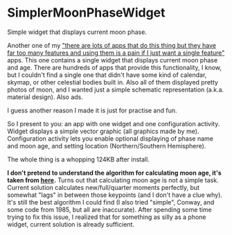 # SimplerMoonPhaseWidget
Simple widget that displays current moon phase.

Another one of my ["there are lots of apps that do this thing but they have far too many features and using them is a pain if I just want a single feature"](https://github.com/szycikm/LOSSimpleProfileSwitcher) apps. This one contains a single widget that displays current moon phase and age. There are hundreds of apps that provide this functionality, I know, but I couldn't find a single one that didn't have some kind of calendar, skymap, or other celestial bodies built in. Also all of them displayed pretty photos of moon, and I wanted just a simple schematic representation (a.k.a. material design). Also ads.

I guess another reason I made it is just for practise and fun.

So I present to you: an app with one widget and one configuration activity. Widget displays a simple vector graphic (all graphics made by me). Configuration activity lets you enable optional displaying of phase name and moon age, and setting location (Northern/Southern Hemisphere).

The whole thing is a whopping 124KB after install.

**I don't pretend to understand the algorithm for calculating moon age, it's taken from [here](http://conga.oan.es/~alonso/doku.php?id=blog:sun_moon_position#demostration_program_for_java_desktop).** Turns out that calculating moon age is not a simple task. Current solution calculates new/full/quarter moments perfectly, but somewhat "lags" in between those keypoints (and I don't have a clue why). It's still the best algorithm I could find (I also tried "simple", Conway, and some code from 1985, but all are inaccurate). After spending some time trying to fix this issue, I realized that for something as silly as a phone widget, current solution is already sufficient.
